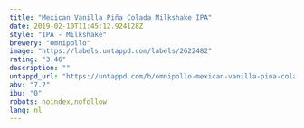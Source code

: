 ```yaml
---
title: "Mexican Vanilla Piña Colada Milkshake IPA"
date: 2019-02-10T11:45:12.924128Z
style: "IPA - Milkshake"
brewery: "Omnipollo"
image: "https://labels.untappd.com/labels/2622482"
rating: "3.46"
description: ""
untappd_url: "https://untappd.com/b/omnipollo-mexican-vanilla-pina-colada-smoothie-ipa/2622482"
abv: "7.2"
ibu: "0"
robots: noindex,nofollow
lang: nl
---
```

